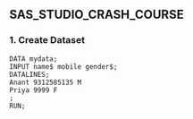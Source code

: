 ## SAS_STUDIO_CRASH_COURSE

### 1. Create Dataset

```.sas
DATA mydata;
INPUT name$ mobile gender$;
DATALINES;
Anant 9312585135 M
Priya 9999 F
;
RUN;
```
